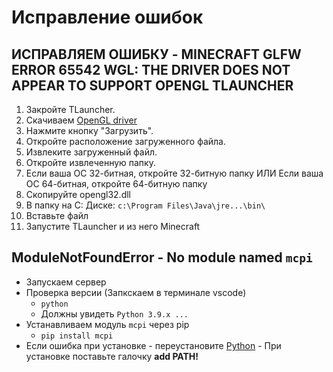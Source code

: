 # Исправление ошибок

## ИСПРАВЛЯЕМ ОШИБКУ - MINECRAFT GLFW ERROR 65542 WGL: THE DRIVER DOES NOT APPEAR TO SUPPORT OPENGL TLAUNCHER

1. Закройте TLauncher.
2. Скачиваем [OpenGL driver](http://www.mediafire.com/file/dy6c3nromnwpmpa/Minecraft_OpenGL.zip/file)
3. Нажмите кнопку "Загрузить".
4. Откройте расположение загруженного файла.
5. Извлеките загруженный файл.
6. Откройте извлеченную папку.
7. Если ваша ОС 32-битная, откройте 32-битную папку ИЛИ Если ваша ОС 64-битная, откройте 64-битную папку
8. Скопируйте opengl32.dll
9. В папку на C: Диске: `c:\Program Files\Java\jre...\bin\`
10. Вставьте файл
11. Запустите TLauncher и из него Minecraft



## ModuleNotFoundError - No module named `mcpi`

  * Запускаем сервер
  * Проверка версии (Запкскаем в терминале vscode)
    * `python`
    * Должны увидеть `Python 3.9.x ...`
  * Устанавливаем модуль `mcpi` через pip
    * `pip install mcpi`
  * Если ошибка при установке - переустановите [Python](https://www.python.org/ftp/python/3.9.13/python-3.9.13-amd64.exe) - При установке поставьте галочку **add PATH!**
